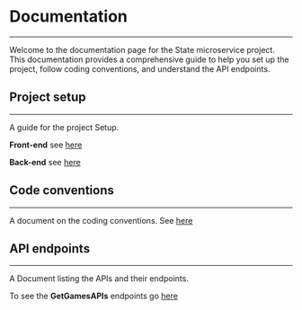 # Documentation
***
Welcome to the documentation page for the State microservice project. This documentation provides a comprehensive guide to help you set up the project, follow coding conventions, and understand the API endpoints.

## Project setup
***
A guide for the project Setup.

**Front-end** see [here](https://github.com/Phantom-works/Documentation/blob/main/Project%20Setup%20Front-end.md)

**Back-end** see [here](https://github.com/Phantom-works/Documentation/blob/main/Project%20Setup%20Back-end.md)

## Code conventions
***
A document on the coding conventions.
See [here](https://github.com/Phantom-works/Documentation/blob/main/Coding%20conventions.md)

## API endpoints
***
A Document listing the APIs and their endpoints.

To see the **GetGamesAPIs** endpoints go [here](https://github.com/Phantom-works/Documentation/blob/main/GetGamesEndpoint.md)
